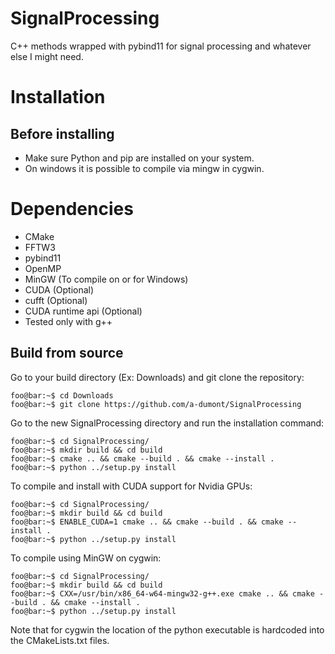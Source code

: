 # SignalProcessing
C++ methods wrapped with pybind11 for signal processing and whatever else I might need.

# Installation
## Before installing
- Make sure Python and pip are installed on your system.
- On windows it is possible to compile via mingw in cygwin.

# Dependencies
- CMake
- FFTW3
- pybind11
- OpenMP
- MinGW (To compile on or for Windows)
- CUDA (Optional)
- cufft (Optional)
- CUDA runtime api (Optional)
- Tested only with g++

## Build from source
Go to your build directory (Ex: Downloads) and git clone the repository:
```console
foo@bar:~$ cd Downloads
foo@bar:~$ git clone https://github.com/a-dumont/SignalProcessing
```

Go to the new SignalProcessing directory and run the installation command:
```console
foo@bar:~$ cd SignalProcessing/
foo@bar:~$ mkdir build && cd build
foo@bar:~$ cmake .. && cmake --build . && cmake --install .
foo@bar:~$ python ../setup.py install
```

To compile and install with CUDA support for Nvidia GPUs:
```console
foo@bar:~$ cd SignalProcessing/
foo@bar:~$ mkdir build && cd build
foo@bar:~$ ENABLE_CUDA=1 cmake .. && cmake --build . && cmake --install .
foo@bar:~$ python ../setup.py install
```

To compile using MinGW on cygwin:
```console
foo@bar:~$ cd SignalProcessing/
foo@bar:~$ mkdir build && cd build
foo@bar:~$ CXX=/usr/bin/x86_64-w64-mingw32-g++.exe cmake .. && cmake --build . && cmake --install .
foo@bar:~$ python ../setup.py install
```
Note that for cygwin the location of the python executable is hardcoded into the CMakeLists.txt files.
